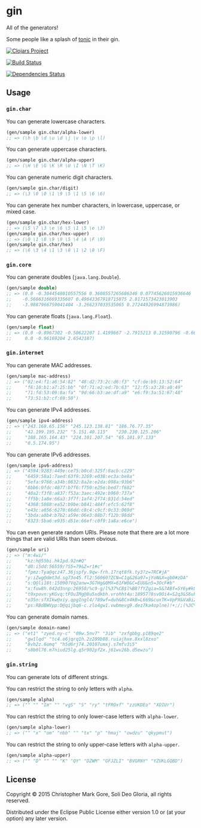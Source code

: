 # gin

All of the generators!

Some people like a splash of [tonic](https://github.com/cgore/tonic) in their gin.

[![Clojars Project](http://clojars.org/gin/latest-version.svg)](http://clojars.org/gin)

[![Build Status](https://travis-ci.org/cgore/gin.svg?branch=master)](https://travis-ci.org/cgore/gin)

[![Dependencies Status](http://jarkeeper.com/cgore/gin/status.png)](http://jarkeeper.com/cgore/gin)

## Usage

### `gin.char`

You can generate lowercase characters.

```clojure
(gen/sample gin.char/alpha-lower)
;; => (\h \b \d \u \d \j \v \o \p \l)
```

You can generate uppercase characters.

```clojure
(gen/sample gin.char/alpha-upper)
;; => (\H \E \G \K \R \U \I \N \T \K)
```

You can generate numeric digit characters.

```clojure
(gen/sample gin.char/digit)
;; => (\3 \0 \0 \1 \9 \5 \1 \5 \6 \6)
```

You can generate hex number characters, in lowercase, uppercase, or mixed case.

```clojure
(gen/sample gin.char/hex-lower)
;; => (\5 \7 \3 \e \6 \5 \1 \5 \e \3)
(gen/sample gin.char/hex-upper)
;; => (\0 \1 \8 \9 \9 \5 \4 \A \F \9)
(gen/sample gin.char/hex)
;; => (\6 \3 \4 \1 \3 \8 \1 \2 \8 \F)
```

### `gin.core`

You can generate doubles (`java.lang.Double`).

```clojure
(gen/sample double)
;; => (0.0 -0.3044548010557556 0.3608557265686346 0.07745626015936646
;;    -0.5666316669335607 0.49643367918715875 2.8171573423013903
;;    -3.9887966759041404 -3.266237033535065 0.27244926994873986)
```

You can generate floats (`java.lang.Float`).

```clojure
(gen/sample float)
;; => (0.0 -0.8967302 -0.50622207 1.4199667 -2.7915213 0.31590796 -0.66204447
;;     0.0 -0.96169204 2.6542187)
```
### `gin.internet`

You can generate MAC addresses.

```clojure
(gen/sample mac-address)
;; => ("02:e4:f1:a6:54:82" "48:d2:73:2c:d6:f3" "cf:de:b9:13:52:64"
;;     "f6:10:b1:a7:25:bb" "0f:71:e2:ed:7b:63" "12:f5:a3:28:a0:49"
;;     "71:fd:53:09:8a:fa" "9d:66:b3:ae:df:a9" "e6:f9:3a:51:67:48"
;;     "73:51:b2:cf:69:50")
```

You can generate IPv4 addresses.

```clojure
(gen/sample ipv4-address)
;; => ("243.168.65.156" "245.123.138.81" "186.76.77.35"
;;     "42.199.195.232" "5.151.40.115"   "238.230.125.206"
;;     "188.165.164.43" "224.101.207.54" "65.101.97.133"
;;     "0.5.174.95")
```

You can generate IPv6 addresses.

```clojure
(gen/sample ipv6-address)
;; => ("4594:9283:449e:ce75:b0cd:325f:8acb:c229"
;;     "6459:58a1:7aed:63f9:3269:e038:ec3a:be8a"
;;     "5efa:9766:a34b:0832:8a2e:e2da:098a:93b6"
;;     "8bb6:0fdc:4877:b7f6:f750:e25e:bed7:f682"
;;     "40a2:f3f8:a837:f53a:3aec:492e:b960:737a"
;;     "ff5b:1a8e:66a3:3f7f:1af4:2f74:831d:54ed"
;;     "4368:5088:ea52:b9be:b841:484f:efc5:62f8"
;;     "e43c:a056:6270:66dd:c8c4:c9cf:0c33:069d"
;;     "3bda:a8b4:b7b2:a59e:06e3:88b7:f12b:98dd"
;;     "8323:5ba6:e935:d51e:66ef:c0f9:1a8a:e6ce")
```

You can even generate random URIs.
Please note that there are a lot more things that are valid URIs than seem obvious.

```clojure
(gen/sample uri)
;; => ("m:4wi/"
;;     "kz:h@55bi.hk1pd.92n#Q"
;;     "d0:i5dd:56559/?S5=79&Z=r1#c"
;;     "fpmz:Tya@qcz47.36jspfy.9qw-frh.17rqt8fk.ty3?z=7RC#jA"
;;     "y:iZwg@dmt3d.sg73o45.fl2:56060?ZCN=C1g&26a97=jYoN&X=gb0#zDA"
;;     "s:Q@li18t:15090?Vq2anw=3G7Hg&0MX=61FW0&C=EUU&n5=3OcF#b"
;;     "x:fuw8h.042d3nnp:26950/%c9-g/l%37%CB$l%B8?fYZgia=5&7ABf=5Y6y#kQTmiV"
;;     "t9xpovn:yKGvq:tFOuIMg@8u5xdkbh.vrohht4u:18957?8sv0Oi4=S2q3&S6uh=Gg83&2Lqo35=hA86&4KYiiAD=oYLF&Xol4=dCNQ1dv&AaQ=t#04ixTC"
;;     "o35n:sfXIkw@xiy.qpg1ngl4/?89wf=duh&8Cx4kB=L669&cuxTK=VpPX&VaBi2C=F1OZV4R0&dm006Ul=i&F1O4=Z&b28R4Wfj=g03XI0XR#78"
;;     "ps:RBdBWVpp:D@qijbq6-c.zlo4gw1.vwbmevg9.dez7ka4oplne)!+;/;(%3C%8a'/.r%26-~?qODZ=u4Grv7&VS2=u8sp2M5&e0BN=zn&1r58i=02&AkKx=JNrxPr47&W38Ygups=6u98520&jfqvz67TB=F1Z#3toKQdgY")
```

You can generate domain names.

```clojure
(gen/sample domain-name)
;; => ("et1" "zyed.ny-c" "09w.5nv7" "3ib" "zxfgbbg.p189qe2"
;;     "gw1lqd" "tc4.o6jqrq1h.2z289b88.ruiajhxe.8xxl8zxo"
;;     "8vh2z.6omq" "h5d6rj74.20107umxj.s7mfv3i5"
;;     "s8b0l76.m7niud25lg.q5r902pf2x.j61wv26b.d5ewzu")
```

### `gin.string`

You can generate lots of different strings.

You can restrict the string to only letters with `alpha`.

```clojure
(gen/sample alpha)
;; => ("" "" "Im" "" "vgS" "S" "ry" "tFROxf" "zzUKDEo" "XOIUr")
```
You can restrict the string to only lower-case letters with `alpha-lower`.

```clojure
(gen/sample alpha-lower)
;; => ("" "x" "om" "nbb" "" "tx" "p" "hmaj" "owdzu" "qkypmut")
```
You can restrict the string to only upper-case letters with `alpha-upper`.

```clojure
(gen/sample alpha-upper)
;; => ("" "D" "" "" "K" "QY" "DZWM" "GFJZLI" "BVGRNY" "YZUKLGQBD")
```

## License

Copyright © 2015 Christopher Mark Gore, Soli Deo Gloria, all rights reserved.

Distributed under the Eclipse Public License either version 1.0 or (at
your option) any later version.
